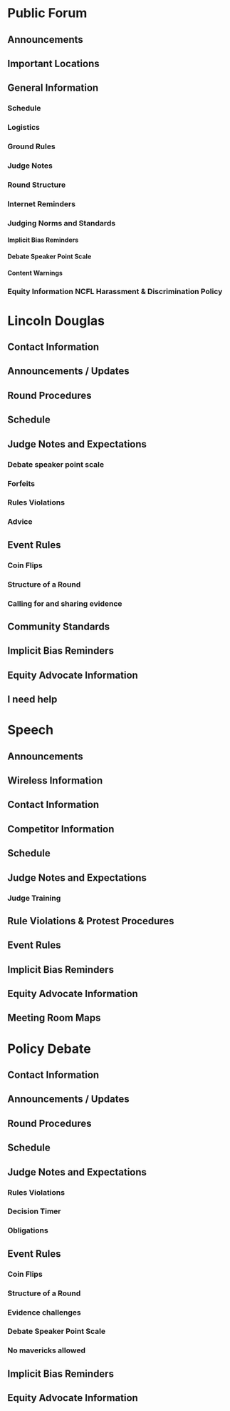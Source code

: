 # Public Forum
## Announcements
## Important Locations
## General Information
### Schedule
### Logistics
### Ground Rules
### Judge Notes
### Round Structure
### Internet Reminders
### Judging Norms and Standards

#### Implicit Bias Reminders
#### Debate Speaker Point Scale
#### Content Warnings

### Equity Information NCFL Harassment & Discrimination Policy


# Lincoln Douglas
## Contact Information
## Announcements / Updates

## Round Procedures
## Schedule
## Judge Notes and Expectations
### Debate speaker point scale
### Forfeits
### Rules Violations
### Advice
## Event Rules
### Coin Flips
### Structure of a Round
### Calling for and sharing evidence
## Community Standards
## Implicit Bias Reminders
## Equity Advocate Information
## I need help


# Speech
## Announcements
## Wireless Information
## Contact Information
## Competitor Information
## Schedule
## Judge Notes and Expectations
### Judge Training
## Rule Violations & Protest Procedures
## Event Rules
## Implicit Bias Reminders
## Equity Advocate Information
## Meeting Room Maps



# Policy Debate

## Contact Information
## Announcements / Updates
## Round Procedures
## Schedule
## Judge Notes and Expectations
### Rules Violations
### Decision Timer
### Obligations
## Event Rules
### Coin Flips
### Structure of a Round
### Evidence challenges
### Debate Speaker Point Scale
### No mavericks allowed
## Implicit Bias Reminders
## Equity Advocate Information
